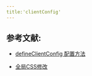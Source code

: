 ```yaml
---
title:'clientConfig'
---
```


## 参考文献:


- [defineClientConfig 配置方法](https://vuepress.github.io/zh/advanced/cookbook/usage-of-client-config.html)


- [全局CSS修改](./plugins/globalCSS.md)